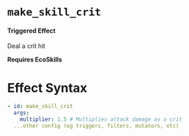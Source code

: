 # `make_skill_crit`
#### Triggered Effect

Deal a crit hit

**Requires EcoSkills**

# Effect Syntax
```yaml
- id: make_skill_crit
  args:
    multiplier: 1.5 # Multiplies attack damage as a crit
  ...other config (eg triggers, filters, mutators, etc)
```
